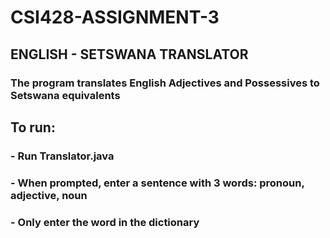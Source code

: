 # CSI428-ASSIGNMENT-3
## ENGLISH - SETSWANA TRANSLATOR
### The program translates English Adjectives and Possessives to Setswana equivalents
## To run:
### - Run Translator.java
### - When prompted, enter a sentence with 3 words: pronoun, adjective, noun
### - Only enter the word in the dictionary
